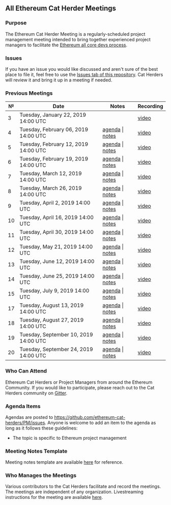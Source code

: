 ## All Ethereum Cat Herder Meetings

### Purpose
The Ethereum Cat Herder Meeting is a regularly-scheduled project management meeting intended to bring together experienced project managers to facilitate the [Ethereum all core devs process](https://github.com/ethereum/pm).

### Issues
If you have an issue you would like discussed and aren't sure of the best place to file it, feel free to use the [Issues tab of this repository](https://github.com/ethereum-cat-herders/PM/issues). Cat Herders will review it and bring it up in a meeting if needed.  

### Previous Meetings

 №  | Date                             | Notes          | Recording            |
--- | -------------------------------- | -------------- | -------------------- |
  3 | Tuesday, January 22, 2019 14:00 UTC  |  | [video](https://www.youtube.com/watch?v=e1_MadD8tAU) |
  4 | Tuesday, February 06, 2019 14:00 UTC  | [agenda](https://github.com/ethereum-cat-herders/PM/issues/1) \| [notes](All%20Ethereum%20Cat%20Herder%20Meetings/Meeting%204.md) | [video](https://www.youtube.com/watch?v=1idlBHNGzqA) |
  5 | Tuesday, February 12, 2019 14:00 UTC  | [agenda](https://github.com/ethereum-cat-herders/PM/issues/3) \| [notes](All%20Ethereum%20Cat%20Herder%20Meetings/Meeting%205.md) | [video](https://www.youtube.com/watch?v=tBnDcnAbdYo) |
  6 | Tuesday, February 19, 2019 14:00 UTC  | [agenda](https://github.com/ethereum-cat-herders/PM/issues/6) \| [notes](All%20Ethereum%20Cat%20Herder%20Meetings/Meeting%206.md) | [video](https://www.youtube.com/watch?v=TcWY8vmdh-k) |
  7 | Tuesday, March 12, 2019 14:00 UTC  | [agenda](https://github.com/ethereum-cat-herders/PM/issues/8) \| [notes](All%20Ethereum%20Cat%20Herder%20Meetings/Meeting%207.md) | [video](https://www.youtube.com/watch?v=Va2fdfH5lic) |
  8 | Tuesday, March 26, 2019 14:00 UTC  | [agenda](https://github.com/ethereum-cat-herders/PM/issues/16) \| [notes](All%20Ethereum%20Cat%20Herder%20Meetings/Meeting%208.md) | [video](https://www.youtube.com/watch?v=xLR5V0DGZxE) |
  9 | Tuesday, April 2, 2019 14:00 UTC  | [agenda](https://github.com/ethereum-cat-herders/PM/issues/23) \| [notes](All%20Ethereum%20Cat%20Herder%20Meetings/Meeting%209.md) | [video](https://www.youtube.com/watch?v=Lvqma0uHQ1U) |
  10 | Tuesday, April 16, 2019 14:00 UTC  | [agenda](https://github.com/ethereum-cat-herders/PM/issues/38) \| [notes](All%20Ethereum%20Cat%20Herder%20Meetings/Meeting%2010.md) | [video](https://youtu.be/G_sSBg7_g0U) |
  11 | Tuesday, April 30, 2019 14:00 UTC  | [agenda](https://github.com/ethereum-cat-herders/PM/issues/39) \| [notes](All%20Ethereum%20Cat%20Herder%20Meetings/Meeting%2011.md) | [video](https://youtu.be/NHJ1Zoyhx3A) |
  12 | Tuesday, May 21, 2019 14:00 UTC  | [agenda](https://github.com/ethereum-cat-herders/PM/issues/67) \| [notes](All%20Ethereum%20Cat%20Herder%20Meetings/Meeting%2012.md) | [video](https://youtu.be/vAn9emJGgtk) |
  13 | Tuesday, June 12, 2019 14:00 UTC  | [agenda](https://github.com/ethereum-cat-herders/PM/issues/71) \| [notes](All%20Ethereum%20Cat%20Herder%20Meetings/Meeting%2013.md) | [video](https://www.youtube.com/watch?v=v_UgFVVTjC8) |
  14 | Tuesday, June 25, 2019 14:00 UTC  | [agenda](https://github.com/ethereum-cat-herders/PM/issues/75) \| [notes](All%20Ethereum%20Cat%20Herder%20Meetings/Meeting%2014.md) | [video](https://www.youtube.com/watch?v=CG9UPmq1PEk) |
  15 | Tuesday, July 9, 2019 14:00 UTC  | [agenda](https://github.com/ethereum-cat-herders/PM/issues/80) \| [notes](All%20Ethereum%20Cat%20Herder%20Meetings/Meeting%2015.md) | [video](https://www.youtube.com/watch?v=6cFKgsfJqZA&feature=youtu.be) |
  17 | Tuesday, August 13, 2019 14:00 UTC  | [agenda](https://github.com/ethereum-cat-herders/PM/issues/84) \| [notes](All%20Ethereum%20Cat%20Herder%20Meetings/Meeting%2017.md) | [video](https://youtu.be/vD3DK5MS8NQ) |
  18 | Tuesday, August 27, 2019 14:00 UTC  | [agenda](https://github.com/ethereum-cat-herders/PM/issues/86) \| [notes](All%20Ethereum%20Cat%20Herder%20Meetings/Meeting%2018.md) | [video](https://www.youtube.com/watch?v=TchZf72fNks) |
  19 | Tuesday, September 10, 2019 14:00 UTC  | [agenda](https://github.com/ethereum-cat-herders/PM/issues/87) \| [notes](All%20Ethereum%20Cat%20Herder%20Meetings/Meeting%2019.md) | [video](https://youtu.be/_iGvYx2xXAo) |
  20 | Tuesday, September 24, 2019 14:00 UTC  | [agenda](https://github.com/ethereum-cat-herders/PM/issues/89) \| [notes](All%20Ethereum%20Cat%20Herder%20Meetings/Meeting%2020.md) | [video](https://youtu.be/d1vun6LleVU) |
  
### Who Can Attend
Ethereum Cat Herders or Project Managers from around the Ethereum Community. If you would like to participate, please reach out to the Cat Herders community on [Gitter](https://gitter.im/ethereum-cat-herders/community).

### Agenda Items
Agendas are posted to https://github.com/ethereum-cat-herders/PM/issues. Anyone is welcome to add an item to the agenda as long as it follows these guidelines:
- The topic is specific to Ethereum project management

### Meeting Notes Template
Meeting notes template are available [here](https://github.com/ethereum-cat-herders/PM/blob/master/Meeting_Notes_Template.md) for reference.

### Who Manages the Meetings
Various contributors to the Cat Herders facilitate and record the meetings. The meetings are independent of any organization. Livestreaming instructions for the meeting are available [here](https://docs.google.com/document/d/1dF_Drs56ErV6wJgFmbzpdN-cINshKCsB61D92NS2JDg/edit).
